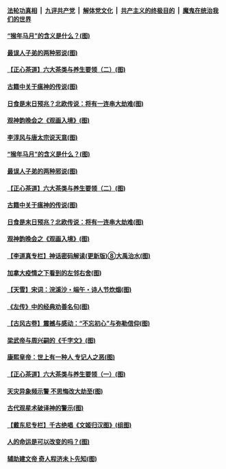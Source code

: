 ####  [法轮功真相](../../../../basic/blob/master/README.md?t=06250831) &nbsp;|&nbsp; [九评共产党](../../../../9ping.md/blob/master/README.md?t=06250831) &nbsp;|&nbsp; [解体党文化](../../../../jtdwh.md/blob/master/README.md?t=06250831)  &nbsp;|&nbsp; [共产主义的终极目的](../../../../gczydzjmd.md/blob/master/README.md?t=06250831) &nbsp;|&nbsp; [魔鬼在统治我们的世界](../../../../mgztzwmdsj.md/blob/master/README.md?t=06250831) 

#### [“猴年马月”的含义是什么？(图)](../pages/p7/937346.md?t=06250831) 

#### [最误人子弟的两种邪说(图)](../pages/p7/937431.md?t=06250831) 

#### [【正心茶道】六大茶类与养生要领（二）(图)](../pages/p7/936912.md?t=06250831) 

#### [古籍中关于瘟神的传说(图)](../pages/p7/937430.md?t=06250831) 

#### [日食是末日预兆？北欧传说：将有一连串大劫难(图)](../pages/p7/936700.md?t=06250831) 

#### [观神韵晚会之《观画入境》(图)](../pages/p7/935454.md?t=06250831) 

#### [李淳风与唐太宗说天意(图)](../pages/p7/937350.md?t=06250831) 

#### [“猴年马月”的含义是什么？(图)](../pages/p7/937346.md?t=06250831) 

#### [最误人子弟的两种邪说(图)](../pages/p7/937431.md?t=06250831) 

#### [【正心茶道】六大茶类与养生要领（二）(图)](../pages/p7/936912.md?t=06250831) 

#### [古籍中关于瘟神的传说(图)](../pages/p7/937430.md?t=06250831) 

#### [日食是末日预兆？北欧传说：将有一连串大劫难(图)](../pages/p7/936700.md?t=06250831) 

#### [观神韵晚会之《观画入境》(图)](../pages/p7/935454.md?t=06250831) 

#### [【李道真专栏】神话密码解读(更新版)⑧大禹治水(图)](../pages/p7/937066.md?t=06250831) 

#### [加拿大疫情之下看到的左邻右舍(图)](../pages/p7/937068.md?t=06250831) 

#### [【天雪】宋词：浣溪沙・端午・诗人节炊烟(图)](../pages/p7/937130.md?t=06250831) 

#### [《左传》中的经典劝善名句(图)](../pages/p7/936916.md?t=06250831) 

#### [【古风古卷】震撼与感动：“不忘初心”与弥勒信仰(图)](../pages/p7/937137.md?t=06250831) 

#### [梁武帝与周兴嗣的《千字文》(图)](../pages/p7/936914.md?t=06250831) 

#### [康熙皇帝：世上有一种人 专记人之恶(图)](../pages/p7/937141.md?t=06250831) 

#### [【正心茶道】六大茶类与养生要领（一）(图)](../pages/p7/936910.md?t=06250831) 

#### [天灾异象频示警 不思悔改大劫至(图)](../pages/p7/937076.md?t=06250831) 

#### [古代观星术破译神的警示(图)](../pages/p7/936938.md?t=06250831) 

#### [【戴东尼专栏】千古绝唱《文姬归汉图》(组图)](../pages/p7/933598.md?t=06250831) 

#### [人的命运是可以改变的吗？(图)](../pages/p7/936633.md?t=06250831) 

#### [辅助建文帝 奇人程济未卜先知(图)](../pages/p7/936751.md?t=06250831) 

